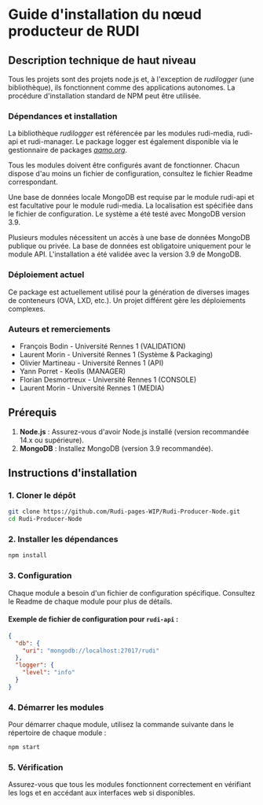 # Guide d'installation du nœud producteur de RUDI

## Description technique de haut niveau

Tous les projets sont des projets node.js et, à l'exception de *rudilogger* (une bibliothèque), ils fonctionnent comme des applications autonomes. La procédure d'installation standard de NPM peut être utilisée.

### Dépendances et installation

La bibliothèque *rudilogger* est référencée par les modules rudi-media, rudi-api et rudi-manager. Le package logger est également disponible via le gestionnaire de packages [*aqmo.org*](https://repository.aqmo.org/npm/).

Tous les modules doivent être configurés avant de fonctionner. Chacun dispose d'au moins un fichier de configuration, consultez le fichier Readme correspondant.

Une base de données locale MongoDB est requise par le module rudi-api et est facultative pour le module rudi-media. La localisation est spécifiée dans le fichier de configuration. Le système a été testé avec MongoDB version 3.9.

Plusieurs modules nécessitent un accès à une base de données MongoDB publique ou privée. La base de données est obligatoire uniquement pour le module API. L'installation a été validée avec la version 3.9 de MongoDB.

### Déploiement actuel

Ce package est actuellement utilisé pour la génération de diverses images de conteneurs (OVA, LXD, etc.). Un projet différent gère les déploiements complexes.

### Auteurs et remerciements

- François Bodin - Université Rennes 1 (VALIDATION)
- Laurent Morin - Université Rennes 1 (Système & Packaging)
- Olivier Martineau - Université Rennes 1 (API)
- Yann Porret - Keolis (MANAGER)
- Florian Desmortreux - Université Rennes 1 (CONSOLE)
- Laurent Morin - Université Rennes 1 (MEDIA)

## Prérequis

1. **Node.js** : Assurez-vous d'avoir Node.js installé (version recommandée 14.x ou supérieure).
2. **MongoDB** : Installez MongoDB (version 3.9 recommandée).

## Instructions d'installation

### 1. Cloner le dépôt

```bash
git clone https://github.com/Rudi-pages-WIP/Rudi-Producer-Node.git
cd Rudi-Producer-Node
```

### 2. Installer les dépendances

```bash
npm install
```

### 3. Configuration

Chaque module a besoin d'un fichier de configuration spécifique. Consultez le Readme de chaque module pour plus de détails.

#### Exemple de fichier de configuration pour `rudi-api` :

```json
{
  "db": {
    "uri": "mongodb://localhost:27017/rudi"
  },
  "logger": {
    "level": "info"
  }
}
```

### 4. Démarrer les modules

Pour démarrer chaque module, utilisez la commande suivante dans le répertoire de chaque module :

```bash
npm start
```

### 5. Vérification

Assurez-vous que tous les modules fonctionnent correctement en vérifiant les logs et en accédant aux interfaces web si disponibles.


